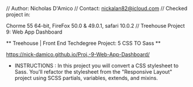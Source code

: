 // Author: Nicholas D'Amico // Contact: nickalan82@icloud.com // Checked project in:

Chorme 55 64-bit,
FireFox 50.0 & 49.0.1,
safari 10.0.2 // Treehouse Project 9: Web App Dashboard

** Treehouse | Front End Techdegree Project: 5 CSS TO Sass **

https://nick-damico.github.io/Proj.-9-Web-App-Dashboard/

* INSTRUCTIONS :  In this project you will convert a CSS stylesheet to Sass. You'll refactor the stylesheet from the "Responsive Layout" project using SCSS partials, variables, extends, and mixins.

